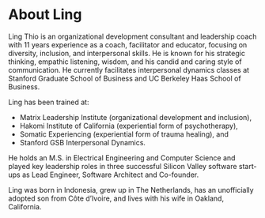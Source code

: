 # About Ling

Ling Thio is an organizational development consultant and leadership coach with 11 years experience as a coach, facilitator and educator, focusing on diversity, inclusion, and interpersonal skills. He is known for his strategic thinking, empathic listening, wisdom, and his candid and caring style of communication. He currently facilitates interpersonal dynamics classes at Stanford Graduate School of Business and UC Berkeley Haas School of Business.

Ling has been trained at:
- Matrix Leadership Institute (organizational development and inclusion),
- Hakomi Institute of California (experiential form of psychotherapy),
- Somatic Experiencing (experiential form of trauma healing), and
- Stanford GSB Interpersonal Dynamics.

He holds an M.S. in Electrical Engineering and Computer Science and played key leadership roles in three successful Silicon Valley software start-ups as Lead Engineer, Software Architect and Co-founder.

Ling was born in Indonesia, grew up in The Netherlands, has an unofficially adopted son from Côte d’Ivoire, and lives with his wife in Oakland, California.
